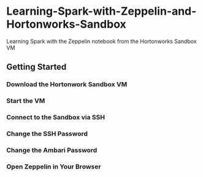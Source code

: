 # Learning-Spark-with-Zeppelin-and-Hortonworks-Sandbox
Learning Spark with the Zeppelin notebook from the Hortonworks Sandbox VM

## Getting Started 

### Download the Hortonwork Sandbox VM

### Start the VM

### Connect to the Sandbox via SSH

### Change the SSH Password

### Change the Ambari Password

### Open Zeppelin in Your Browser
